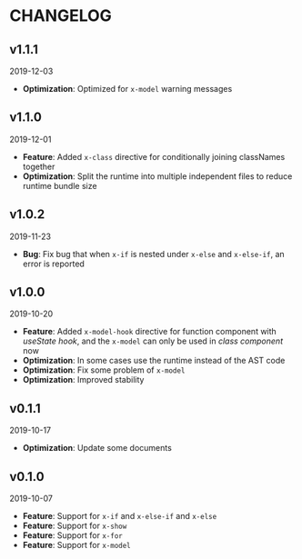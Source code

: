 # CHANGELOG

## v1.1.1
2019-12-03

- **Optimization**: Optimized for `x-model` warning messages

## v1.1.0
2019-12-01

- **Feature**: Added `x-class` directive for conditionally joining classNames together
- **Optimization**: Split the runtime into multiple independent files to reduce runtime bundle size

## v1.0.2
2019-11-23

- **Bug**: Fix bug that when `x-if` is nested under `x-else` and `x-else-if`, an error is reported

## v1.0.0
2019-10-20

- **Feature**: Added `x-model-hook` directive for function component with *useState hook*, and the `x-model` can only be used in *class component* now
- **Optimization**: In some cases use the runtime instead of the AST code
- **Optimization**: Fix some problem of `x-model`
- **Optimization**: Improved stability

## v0.1.1
2019-10-17

- **Optimization**: Update some documents


## v0.1.0
2019-10-07

- **Feature**: Support for `x-if` and `x-else-if` and `x-else`
- **Feature**: Support for `x-show`
- **Feature**: Support for `x-for`
- **Feature**: Support for `x-model`
